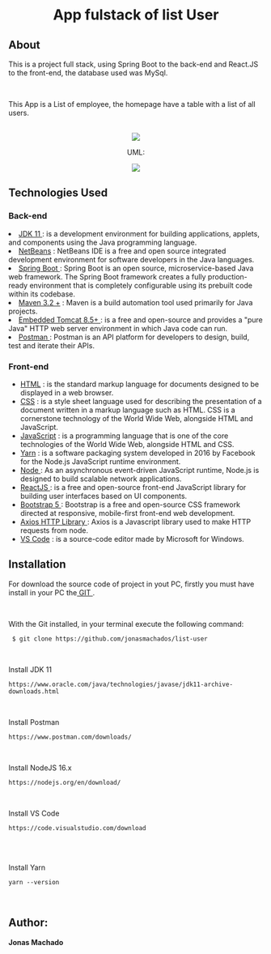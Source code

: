 
<h1 align="center"> App fulstack of list User</h1>

<h2>About</h2>

<p>This is a project full stack, using Spring Boot to the back-end and React.JS to the front-end, the database used was MySql.</p>
<br>
<p>This App is a List of employee, the homepage have a table with a list of all users.</p>

<p align="center">
  <br>
	<img src="https://user-images.githubusercontent.com/67349235/175656562-c3a7d61d-73f8-4327-b74e-ef32a6f003f6.png">
</p>

<p align="center"> UML: </p>
<div align="center">
  <img src="https://user-images.githubusercontent.com/67349235/175656910-4bfd7cae-e95e-40aa-ae45-564b536ecf7a.png" >
</div>

<h2> Technologies Used</h2>
  <h3> Back-end </h3>
  <u1>
	<li><a href="https://www.oracle.com/br/java/technologies/javase-jdk11-downloads.html"> JDK 11 </a> : is a development environment for building applications, applets, and components using the Java programming language. </li>
	<li><a href="https://netbeans.apache.org/download/index.html"> NetBeans</a> : NetBeans IDE is a free and open source integrated development environment for software developers in the Java languages. </li>
	<li><a href="https://spring.io/"> Spring Boot </a> : Spring Boot is an open source, microservice-based Java web framework. The Spring Boot framework creates a fully production-ready environment that is completely configurable using its prebuilt code within its codebase.</li>
	<li><a href="https://maven.apache.org/"> Maven 3.2 +</a> : Maven is a build automation tool used primarily for Java projects.</li>
  <li><a href="/"> Embedded Tomcat 8.5+ </a> : is a free and open-source and provides a "pure Java" HTTP web server environment in which Java code can run. </li>
	<li><a href="https://www.postman.com/downloads/"> Postman </a> : Postman is an API platform for developers to design, build, test and iterate their APIs. </li>
  </ul>
  	
 <h3>Front-end </h3>
 <ul>
	<li><a href="https://developer.mozilla.org/pt-BR/docs/Web/HTML"> HTML</a> :  is the standard markup language for documents designed to be displayed in a web browser. </li>
	<li><a href="https://developer.mozilla.org/pt-BR/docs/Web/CSS"> CSS</a> : is a style sheet language used for describing the presentation of a document written in a markup language such as HTML. CSS is a cornerstone technology of the World Wide Web, alongside HTML and JavaScript. </li>
	<li><a href="https://developer.mozilla.org/ptBR/docs/Web/JavaScript"> JavaScript</a> : is a programming language that is one of the core technologies of the World Wide Web, alongside HTML and CSS. </li>
	<li><a href="https://yarnpkg.com/"> Yarn</a> : is a software packaging system developed in 2016 by Facebook for the Node.js JavaScript runtime environment. </li>
	<li><a href="https://nodejs.org/"> Node </a> : As an asynchronous event-driven JavaScript runtime, Node.js is designed to build scalable network applications. </li>
	<li><a href="https://reactjs.org/"> ReactJS </a> : is a free and open-source front-end JavaScript library for building user interfaces based on UI components. </li>
  <li><a href="https://getbootstrap.com/">Bootstrap 5 </a> : Bootstrap is a free and open-source CSS framework directed at responsive, mobile-first front-end web development.</li>
  <li><a href="https://axios-http.com/docs/intro">Axios HTTP Library </a> : Axios is a Javascript library used to make HTTP requests from node.</li>
  <li><a href="https://code.visualstudio.com/"> VS Code</a> : is a source-code editor made by Microsoft for Windows. </li>
</ul>
 
<h2>Installation </h2>

<p>For download the source code of project in yout PC, firstly you must have install in your PC the<a href="https://git-scm.com/"> GIT </a>.</p>
<br>
<p>With the Git installed, in your terminal execute the following command:</p>

 ```
  $ git clone https://github.com/jonasmachados/list-user

 ```
 
 <br>
<p>Install JDK 11</p>

 	
  	https://www.oracle.com/java/technologies/javase/jdk11-archive-downloads.html
  	

<br>
  	<p>Install Postman </p>

	 
  	https://www.postman.com/downloads/
  	
	

  	
	
<br>
	<p>Install NodeJS 16.x </p>

	 
  	https://nodejs.org/en/download/
  	
	
<br>
	<p>Install VS Code </p>
	
	
  	https://code.visualstudio.com/download
  	
	
<br>

	
<br>
	<p>Install Yarn </p>
	
	
  	yarn --version
<br>
	 

<h2> Author: </h2>
 <b>        Jonas Machado</b>


